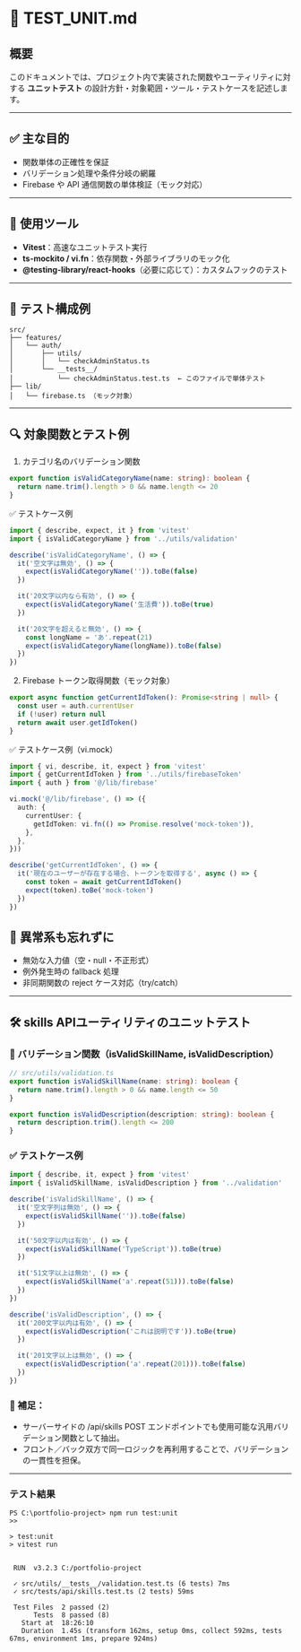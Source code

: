 # 🧪 TEST_UNIT.md

## 概要

このドキュメントでは、プロジェクト内で実装された関数やユーティリティに対する **ユニットテスト** の設計方針・対象範囲・ツール・テストケースを記述します。

---

## ✅ 主な目的

- 関数単体の正確性を保証
- バリデーション処理や条件分岐の網羅
- Firebase や API 通信関数の単体検証（モック対応）

---

## 🧪 使用ツール

- **Vitest**：高速なユニットテスト実行
- **ts-mockito / vi.fn**：依存関数・外部ライブラリのモック化
- **@testing-library/react-hooks**（必要に応じて）：カスタムフックのテスト

---

## 📁 テスト構成例

```plaintext
src/
├── features/
│   └── auth/
│       ├── utils/
│       │   └── checkAdminStatus.ts
│       └── __tests__/
│           └── checkAdminStatus.test.ts  ← このファイルで単体テスト
├── lib/
│   └── firebase.ts （モック対象）

```

---

## 🔍 対象関数とテスト例
1. カテゴリ名のバリデーション関数
```ts
export function isValidCategoryName(name: string): boolean {
  return name.trim().length > 0 && name.length <= 20
}
```

✅ テストケース例
```ts
import { describe, expect, it } from 'vitest'
import { isValidCategoryName } from '../utils/validation'

describe('isValidCategoryName', () => {
  it('空文字は無効', () => {
    expect(isValidCategoryName('')).toBe(false)
  })

  it('20文字以内なら有効', () => {
    expect(isValidCategoryName('生活費')).toBe(true)
  })

  it('20文字を超えると無効', () => {
    const longName = 'あ'.repeat(21)
    expect(isValidCategoryName(longName)).toBe(false)
  })
})
```
2. Firebase トークン取得関数（モック対象）
```ts
export async function getCurrentIdToken(): Promise<string | null> {
  const user = auth.currentUser
  if (!user) return null
  return await user.getIdToken()
}
```

✅ テストケース例（vi.mock）
```ts
import { vi, describe, it, expect } from 'vitest'
import { getCurrentIdToken } from '../utils/firebaseToken'
import { auth } from '@/lib/firebase'

vi.mock('@/lib/firebase', () => ({
  auth: {
    currentUser: {
      getIdToken: vi.fn(() => Promise.resolve('mock-token')),
    },
  },
}))

describe('getCurrentIdToken', () => {
  it('現在のユーザーが存在する場合、トークンを取得する', async () => {
    const token = await getCurrentIdToken()
    expect(token).toBe('mock-token')
  })
})
```
## 🚫 異常系も忘れずに
- 無効な入力値（空・null・不正形式）
- 例外発生時の fallback 処理
- 非同期関数の reject ケース対応（try/catch）

---

## 🛠 skills APIユーティリティのユニットテスト

### 🔧 バリデーション関数（isValidSkillName, isValidDescription）

```ts
// src/utils/validation.ts
export function isValidSkillName(name: string): boolean {
  return name.trim().length > 0 && name.length <= 50
}

export function isValidDescription(description: string): boolean {
  return description.trim().length <= 200
}
```

### ✅ テストケース例
```ts
import { describe, it, expect } from 'vitest'
import { isValidSkillName, isValidDescription } from '../validation'

describe('isValidSkillName', () => {
  it('空文字列は無効', () => {
    expect(isValidSkillName('')).toBe(false)
  })

  it('50文字以内は有効', () => {
    expect(isValidSkillName('TypeScript')).toBe(true)
  })

  it('51文字以上は無効', () => {
    expect(isValidSkillName('a'.repeat(51))).toBe(false)
  })
})

describe('isValidDescription', () => {
  it('200文字以内は有効', () => {
    expect(isValidDescription('これは説明です')).toBe(true)
  })

  it('201文字以上は無効', () => {
    expect(isValidDescription('a'.repeat(201))).toBe(false)
  })
})
```

### 📝 補足：
- サーバーサイドの /api/skills POST エンドポイントでも使用可能な汎用バリデーション関数として抽出。
- フロント／バック双方で同一ロジックを再利用することで、バリデーションの一貫性を担保。

--- 

### テスト結果
```pwsh
PS C:\portfolio-project> npm run test:unit
>>

> test:unit
> vitest run


 RUN  v3.2.3 C:/portfolio-project

 ✓ src/utils/__tests__/validation.test.ts (6 tests) 7ms
 ✓ src/tests/api/skills.test.ts (2 tests) 59ms

 Test Files  2 passed (2)
      Tests  8 passed (8)
   Start at  18:26:10
   Duration  1.45s (transform 162ms, setup 0ms, collect 592ms, tests 67ms, environment 1ms, prepare 924ms)
```


